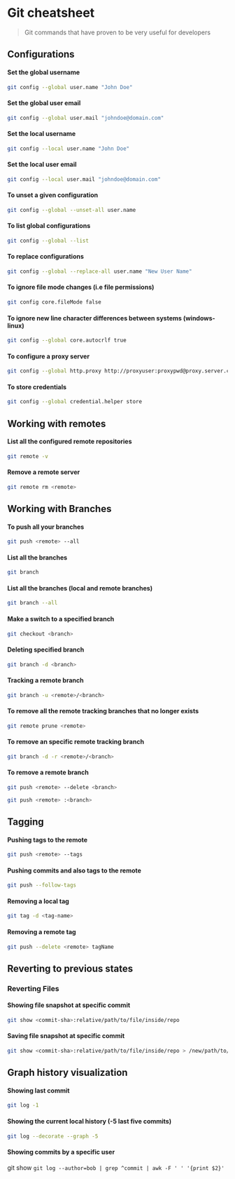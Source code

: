 # Git cheatsheet

> Git commands that have proven to be very useful for developers

## Configurations

#### Set the global username

```bash
git config --global user.name "John Doe"
```

#### Set the global user email

```bash
git config --global user.mail "johndoe@domain.com"
```

#### Set the local username

```bash
git config --local user.name "John Doe"
```

#### Set the local user email

```bash
git config --local user.mail "johndoe@domain.com"
```

#### To unset a given configuration

```bash
git config --global --unset-all user.name

```

#### To list global configurations

```bash
git config --global --list
```

#### To replace configurations

```bash
git config --global --replace-all user.name "New User Name"
```

#### To ignore file mode changes (i.e file permissions)

```bash
git config core.fileMode false
```

#### To ignore new line character differences between systems (windows-linux)

```bash
git config --global core.autocrlf true
```

#### To configure a proxy server

```bash
git config --global http.proxy http://proxyuser:proxypwd@proxy.server.com:proxy_port
```

#### To store credentials

```bash
git config --global credential.helper store
```

## Working with remotes

#### List all the configured remote repositories

```bash
git remote -v
```

#### Remove a remote server

```bash
git remote rm <remote>
```

## Working with Branches

#### To push all your branches

```bash
git push <remote> --all
```

#### List all the branches

```bash
git branch
```

#### List all the branches (local and remote branches)

```bash
git branch --all
```

#### Make a switch to a specified branch

```bash
git checkout <branch>
```

#### Deleting specified branch

```bash
git branch -d <branch>
```

#### Tracking a remote branch

```bash
git branch -u <remote>/<branch>
```

#### To remove all the remote tracking branches that no longer exists

```bash
git remote prune <remote>
```

#### To remove an specific remote tracking branch

```bash
git branch -d -r <remote>/<branch>
```

#### To remove a remote branch

```bash
git push <remote> --delete <branch>
```

```bash
git push <remote> :<branch>
```


## Tagging

#### Pushing tags to the remote

```bash
git push <remote> --tags
```

#### Pushing commits and also tags to the remote

```bash
git push --follow-tags
```

#### Removing a local tag

```bash
git tag -d <tag-name>
```

#### Removing a remote tag

```bash
git push --delete <remote> tagName
```

## Reverting to previous states

### Reverting Files

#### Showing file snapshot at specific commit

```bash
git show <commit-sha>:relative/path/to/file/inside/repo
```

#### Saving file snapshot at specific commit

```bash
git show <commit-sha>:relative/path/to/file/inside/repo > /new/path/to/file/content/at/selected/commit
```

## Graph history visualization

#### Showing last commit

```bash
git log -1 
```

#### Showing the current local history (-5 last five commits)

```bash
git log --decorate --graph -5
```

#### Showing commits by a specific user
git show `git log --author=bob | grep ^commit | awk -F ' ' '{print $2}'`

